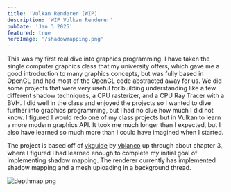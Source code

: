 ```yaml
---
title: 'Vulkan Renderer (WIP)'
description: 'WIP Vulkan Renderer'
pubDate: 'Jan 3 2025'
featured: true
heroImage: '/shadowmapping.png'
---
```


This was my first real dive into graphics programming. I have taken the single computer graphics class that my university offers, which gave me a good introduction to many graphics concepts, but was fully based in OpenGL and had most of the OpenGL code abstracted away for us. We did some projects that were very useful for building understanding like a few different shadow techniques, a CPU rasterizer, and a CPU Ray Tracer with a BVH. I did well in the class and enjoyed the projects so I wanted to dive further into graphics programming, but I had no clue how much I did not know. I figured I would redo one of my class projects but in Vulkan to learn a more modern graphics API. It took me much longer than I expected, but I also have learned so much more than I could have imagined when I started.

The project is based off of [vkguide](https://vkguide.dev) by [vblanco](https://github.com/vblanco20-1) up through about chapter 3, where I figured I had learned enough to complete my initial goal of implementing shadow mapping. The renderer currently has implemented shadow mapping and a mesh uploading in a background thread.

![depthmap.png](/depthmap.png)
